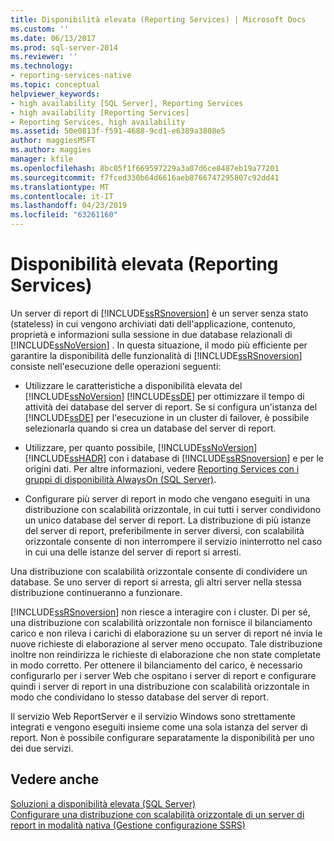 ```yaml
---
title: Disponibilità elevata (Reporting Services) | Microsoft Docs
ms.custom: ''
ms.date: 06/13/2017
ms.prod: sql-server-2014
ms.reviewer: ''
ms.technology:
- reporting-services-native
ms.topic: conceptual
helpviewer_keywords:
- high availability [SQL Server], Reporting Services
- high availability [Reporting Services]
- Reporting Services, high availability
ms.assetid: 50e0813f-f591-4688-9cd1-e6389a3808e5
author: maggiesMSFT
ms.author: maggies
manager: kfile
ms.openlocfilehash: 8bc05f1f669597229a3a07d6ce8487eb19a77201
ms.sourcegitcommit: f7fced330b64d6616aeb8766747295807c92dd41
ms.translationtype: MT
ms.contentlocale: it-IT
ms.lasthandoff: 04/23/2019
ms.locfileid: "63261160"
---
```

# <a name="high-availability-reporting-services"></a>Disponibilità elevata (Reporting Services)
  Un server di report di [!INCLUDE[ssRSnoversion](../includes/ssrsnoversion-md.md)] è un server senza stato (stateless) in cui vengono archiviati dati dell'applicazione, contenuto, proprietà e informazioni sulla sessione in due database relazionali di [!INCLUDE[ssNoVersion](../includes/ssnoversion-md.md)] . In questa situazione, il modo più efficiente per garantire la disponibilità delle funzionalità di [!INCLUDE[ssRSnoversion](../includes/ssrsnoversion-md.md)] consiste nell'esecuzione delle operazioni seguenti:  
  
-   Utilizzare le caratteristiche a disponibilità elevata del [!INCLUDE[ssNoVersion](../includes/ssnoversion-md.md)] [!INCLUDE[ssDE](../includes/ssde-md.md)] per ottimizzare il tempo di attività dei database del server di report. Se si configura un'istanza del [!INCLUDE[ssDE](../includes/ssde-md.md)] per l'esecuzione in un cluster di failover, è possibile selezionarla quando si crea un database del server di report.  
  
-   Utilizzare, per quanto possibile, [!INCLUDE[ssNoVersion](../includes/ssnoversion-md.md)] [!INCLUDE[ssHADR](../includes/sshadr-md.md)] con i database di [!INCLUDE[ssRSnoversion](../includes/ssrsnoversion-md.md)] e per le origini dati. Per altre informazioni, vedere [Reporting Services con i gruppi di disponibilità AlwaysOn &#40;SQL Server&#41;](../database-engine/availability-groups/windows/reporting-services-with-always-on-availability-groups-sql-server.md).  
  
-   Configurare più server di report in modo che vengano eseguiti in una distribuzione con scalabilità orizzontale, in cui tutti i server condividono un unico database del server di report. La distribuzione di più istanze del server di report, preferibilmente in server diversi, con scalabilità orizzontale consente di non interrompere il servizio ininterrotto nel caso in cui una delle istanze del server di report si arresti.  
  
 Una distribuzione con scalabilità orizzontale consente di condividere un database. Se uno server di report si arresta, gli altri server nella stessa distribuzione continueranno a funzionare.  
  
 [!INCLUDE[ssRSnoversion](../includes/ssrsnoversion-md.md)] non riesce a interagire con i cluster. Di per sé, una distribuzione con scalabilità orizzontale non fornisce il bilanciamento carico e non rileva i carichi di elaborazione su un server di report né invia le nuove richieste di elaborazione al server meno occupato. Tale distribuzione inoltre non reindirizza le richieste di elaborazione che non state completate in modo corretto. Per ottenere il bilanciamento del carico, è necessario configurarlo per i server Web che ospitano i server di report e configurare quindi i server di report in una distribuzione con scalabilità orizzontale in modo che condividano lo stesso database del server di report.  
  
 Il servizio Web ReportServer e il servizio Windows sono strettamente integrati e vengono eseguiti insieme come una sola istanza del server di report. Non è possibile configurare separatamente la disponibilità per uno dei due servizi.  
  
## <a name="see-also"></a>Vedere anche  
 [Soluzioni a disponibilità elevata &#40;SQL Server&#41;](../sql-server/failover-clusters/high-availability-solutions-sql-server.md)   
 [Configurare una distribuzione con scalabilità orizzontale di un server di report in modalità nativa &#40;Gestione configurazione SSRS&#41;](install-windows/configure-a-native-mode-report-server-scale-out-deployment.md)  
  
  
